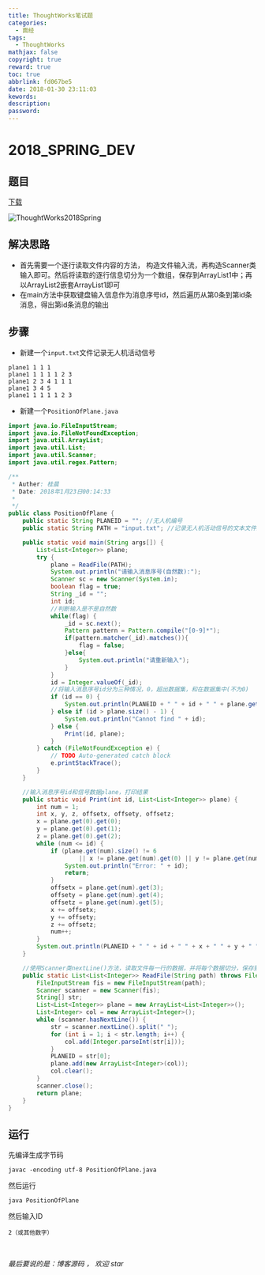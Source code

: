 ```yaml
---
title: ThoughtWorks笔试题
categories:
  - 面经
tags:
  - ThoughtWorks
mathjax: false
copyright: true
reward: true
toc: true
abbrlink: fd067be5
date: 2018-01-30 23:11:03
kewords:
description:
password:
---
```


# 2018_SPRING_DEV

## 题目

[下载](http://ouat6a0as.bkt.clouddn.com/2018_SPRING_DEV.pdf)

![ThoughtWorks2018Spring](http://ouat6a0as.bkt.clouddn.com/ThoughtWorks2018Spring.png)

## 解决思路

- 首先需要一个逐行读取文件内容的方法， 构造文件输入流，再构造Scanner类输入即可。然后将读取的逐行信息切分为一个数组，保存到ArrayList1中；再以ArrayList2嵌套ArrayList1即可
- 在main方法中获取键盘输入信息作为消息序号id，然后遍历从第0条到第id条消息，得出第id条消息的输出

## 步骤

* 新建一个`input.txt`文件记录无人机活动信号

```
plane1 1 1 1
plane1 1 1 1 1 2 3
plane1 2 3 4 1 1 1
plane1 3 4 5
plane1 1 1 1 1 2 3
```

* 新建一个`PositionOfPlane.java`

```java
import java.io.FileInputStream;
import java.io.FileNotFoundException;
import java.util.ArrayList;
import java.util.List;
import java.util.Scanner;
import java.util.regex.Pattern;

/**
 * Auther: 桂晨
 * Date: 2018年1月23日00:14:33
 * 
 */
public class PositionOfPlane {
	public static String PLANEID = ""; //无人机编号
	public static String PATH = "input.txt"; //记录无人机活动信号的文本文件路径

	public static void main(String args[]) {
		List<List<Integer>> plane;
		try {
			plane = ReadFile(PATH);
			System.out.println("请输入消息序号(自然数):");
			Scanner sc = new Scanner(System.in);
			boolean flag = true;
			String _id = "";
			int id;
			//判断输入是不是自然数
			while(flag) {
				_id = sc.next();
				Pattern pattern = Pattern.compile("[0-9]*");
				if(pattern.matcher(_id).matches()){
					flag = false;
				}else{
					System.out.println("请重新输入");
				}
			}
			id = Integer.valueOf(_id);
			//将输入消息序号id分为三种情况，0，超出数据集，和在数据集中(不为0)
			if (id == 0) {
				System.out.println(PLANEID + " " + id + " " + plane.get(0).get(0) + " " + plane.get(0).get(1) + " " + plane.get(0).get(2));
			} else if (id > plane.size() - 1) {
				System.out.println("Cannot find " + id);
			} else {
				Print(id, plane);
			}
		} catch (FileNotFoundException e) {
			// TODO Auto-generated catch block
			e.printStackTrace();
		}
	}

	//输入消息序号id和信号数据plane，打印结果
	public static void Print(int id, List<List<Integer>> plane) {
		int num = 1;
		int x, y, z, offsetx, offsety, offsetz;
		x = plane.get(0).get(0);
		y = plane.get(0).get(1);
		z = plane.get(0).get(2);
		while (num <= id) {
			if (plane.get(num).size() != 6
					|| x != plane.get(num).get(0) || y != plane.get(num).get(1) || z != plane.get(num).get(2)) {
				System.out.println("Error: " + id);
				return;
			}
			offsetx = plane.get(num).get(3);
			offsety = plane.get(num).get(4);
			offsetz = plane.get(num).get(5);
			x += offsetx;
			y += offsety;
			z += offsetz;
			num++;
		}
		System.out.println(PLANEID + " " + id + " " + x + " " + y + " " + z);
	}

	//使用Scanner类nextLine()方法，读取文件每一行的数据，并将每个数据切分，保存到List<List<>>的嵌套集合(动态二维数组)中
	public static List<List<Integer>> ReadFile(String path) throws FileNotFoundException {
		FileInputStream fis = new FileInputStream(path);
		Scanner scanner = new Scanner(fis);
		String[] str;
		List<List<Integer>> plane = new ArrayList<List<Integer>>();
		List<Integer> col = new ArrayList<Integer>();
		while (scanner.hasNextLine()) {
			str = scanner.nextLine().split(" ");
			for (int i = 1; i < str.length; i++) {
				col.add(Integer.parseInt(str[i]));
			}
			PLANEID = str[0];
			plane.add(new ArrayList<Integer>(col));
			col.clear();
		}
		scanner.close();
		return plane;
	}
}

```

## 运行

先编译生成字节码

```
javac -encoding utf-8 PositionOfPlane.java
```

然后运行

```
java PositionOfPlane
```

然后输入ID

```
2（或其他数字）
```



<br>
<p id="div-border-top-green"><i>最后要说的是：博客源码 ， 欢迎 star</i></p>


